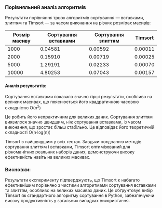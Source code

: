 ### Порівняльний аналіз алгоритмів

Результати порівняння трьох алгоритмів сортування — вставками, злиттям та Timsort — за часом виконання на різних розмірах масивів:

| Розмір масиву | Сортування вставками | Сортування злиттям | Timsort |
| ------------- | -------------------- | ------------------ | ------- |
| 1000          | 0.04581              | 0.00592            | 0.00011 |
| 2000          | 0.15910              | 0.00719            | 0.00025 |
| 5000          | 1.29191              | 0.02233            | 0.00070 |
| 10000         | 4.80253              | 0.07043            | 0.00157 |

#### Аналіз результатів:

Сортування вставками показало значно гірші результати, особливо на великих масивах, що пояснюється його квадратичною часовою складністю
O(n<sup>2</sup>)

Це робить його непрактичним для великих даних.
Сортування злиттям виявилося значно швидшим, ніж сортування вставками, із часом виконання, що зростає більш стабільно. Це відповідає його теоретичній складності
O(n&middot;log(n))

Timsort є найшвидшим у всіх тестах. Завдяки поєднанню методів сортування злиттям і вставками, Timsort оптимізований для різноманітних реальних наборів даних, демонструючи високу ефективність навіть на великих масивах.

### Висновки:

Результати експерименту підтверджують, що Timsort є набагато ефективнішим порівняно з чистими алгоритмами сортування вставками та злиттям, особливо на великих масивах даних. Це обґрунтовує вибір Timsort як стандартного алгоритму сортування в Python, забезпечуючи високу продуктивність у загальних випадках використання.
